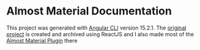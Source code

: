 # Almost Material Documentation

This project was generated with [Angular CLI](https://github.com/angular/angular-cli) version 15.2.1. The [original project](https://github.com/Cramzzzberry/almost-material-docs-react) is created and archived using ReactJS and I also made most of the [Almost Material Plugin](https://github.com/Cramzzzberry/almost-material-plugin) there
